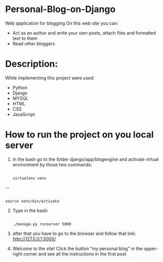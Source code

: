 # Personal-Blog-on-Django
Web application for blogging
On this web site you can:
- Act as an author and write your own posts, attach files and formatted text to them
- Read other bloggers
# Description:
While implementing this project were used:
- Python 
- Django
- MYSQL
- HTML
- CSS
- JavaScript
# How to run the project on you local server
1) In the bash go to the folder django/app/blogengine and activate virtual environment by those two commands:

                                                                      virtualenv venv
                                                                      
 --
                                                                      
                                                                      source venv/bin/activate
2) Type in the bash:


                                                                      ./manage.py runserver 5000
5) after that you have to go to the browser and follow that link: http://127.0.0.1:5000/
6) Welcome to the site! Click the button "my personal blog" in the upper-right corner and see all the instructions in the first post 
